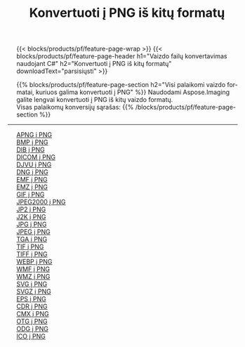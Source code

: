 ﻿---
title: Konvertuoti į PNG iš kitų formatų 
weight: 3920
url: /lt/java/conversion/to/png 
lang: lt
langdirlevel: 2
locales: zh-hans,ja,it,ru,de,es,fr,nl,id,lt,pl,pt,vi,tr,ko,zh-hant,ar,hi,th,sv,cs,uk,he
description: Naudodami Aspose.Imaging galite lengvai konvertuoti į PNG iš kitų formatų
---

{{< blocks/products/pf/feature-page-wrap >}}
{{< blocks/products/pf/feature-page-header h1="Vaizdo failų konvertavimas naudojant C#" h2="Konvertuoti į PNG iš kitų formatų" downloadText="parsisiųsti" >}}


{{% blocks/products/pf/feature-page-section  h2="Visi palaikomi vaizdo formatai, kuriuos galima konvertuoti į PNG" %}}
Naudodami Aspose.Imaging galite lengvai konvertuoti į PNG iš kitų vaizdo formatų.
<br/>
Visas palaikomų konversijų sąrašas:
{{% /blocks/products/pf/feature-page-section %}}
<div class="container-fluid productfamilypage bg-gray">
    <div class="convertypes bg-gray agp-content section">
        <div class="container">
		<hr style="margin-left:-20px;"/>
		<div class="row other-converters">
		    <div class='col-md-2 other-converter remove-lp remove-rp'><a href="/imaging/lt/java/conversion/apng-to-png" >APNG į PNG</a></div>
<div class='col-md-2 other-converter remove-lp remove-rp'><a href="/imaging/lt/java/conversion/bmp-to-png" >BMP į PNG</a></div>
<div class='col-md-2 other-converter remove-lp remove-rp'><a href="/imaging/lt/java/conversion/dib-to-png" >DIB į PNG</a></div>
<div class='col-md-2 other-converter remove-lp remove-rp'><a href="/imaging/lt/java/conversion/dicom-to-png" >DICOM į PNG</a></div>
<div class='col-md-2 other-converter remove-lp remove-rp'><a href="/imaging/lt/java/conversion/djvu-to-png" >DJVU į PNG</a></div>
<div class='col-md-2 other-converter remove-lp remove-rp'><a href="/imaging/lt/java/conversion/dng-to-png" >DNG į PNG</a></div>
<div class='col-md-2 other-converter remove-lp remove-rp'><a href="/imaging/lt/java/conversion/emf-to-png" >EMF į PNG</a></div>
<div class='col-md-2 other-converter remove-lp remove-rp'><a href="/imaging/lt/java/conversion/emz-to-png" >EMZ į PNG</a></div>
<div class='col-md-2 other-converter remove-lp remove-rp'><a href="/imaging/lt/java/conversion/gif-to-png" >GIF į PNG</a></div>
<div class='col-md-2 other-converter remove-lp remove-rp'><a href="/imaging/lt/java/conversion/jpeg2000-to-png" >JPEG2000 į PNG</a></div>
<div class='col-md-2 other-converter remove-lp remove-rp'><a href="/imaging/lt/java/conversion/jp2-to-png" >JP2 į PNG</a></div>
<div class='col-md-2 other-converter remove-lp remove-rp'><a href="/imaging/lt/java/conversion/j2k-to-png" >J2K į PNG</a></div>
<div class='col-md-2 other-converter remove-lp remove-rp'><a href="/imaging/lt/java/conversion/jpg-to-png" >JPG į PNG</a></div>
<div class='col-md-2 other-converter remove-lp remove-rp'><a href="/imaging/lt/java/conversion/jpeg-to-png" >JPEG į PNG</a></div>
<div class='col-md-2 other-converter remove-lp remove-rp'><a href="/imaging/lt/java/conversion/tga-to-png" >TGA į PNG</a></div>
<div class='col-md-2 other-converter remove-lp remove-rp'><a href="/imaging/lt/java/conversion/tif-to-png" >TIF į PNG</a></div>
<div class='col-md-2 other-converter remove-lp remove-rp'><a href="/imaging/lt/java/conversion/tiff-to-png" >TIFF į PNG</a></div>
<div class='col-md-2 other-converter remove-lp remove-rp'><a href="/imaging/lt/java/conversion/webp-to-png" >WEBP į PNG</a></div>
<div class='col-md-2 other-converter remove-lp remove-rp'><a href="/imaging/lt/java/conversion/wmf-to-png" >WMF į PNG</a></div>
<div class='col-md-2 other-converter remove-lp remove-rp'><a href="/imaging/lt/java/conversion/wmz-to-png" >WMZ į PNG</a></div>
<div class='col-md-2 other-converter remove-lp remove-rp'><a href="/imaging/lt/java/conversion/svg-to-png" >SVG į PNG</a></div>
<div class='col-md-2 other-converter remove-lp remove-rp'><a href="/imaging/lt/java/conversion/svgz-to-png" >SVGZ į PNG</a></div>
<div class='col-md-2 other-converter remove-lp remove-rp'><a href="/imaging/lt/java/conversion/eps-to-png" >EPS į PNG</a></div>
<div class='col-md-2 other-converter remove-lp remove-rp'><a href="/imaging/lt/java/conversion/cdr-to-png" >CDR į PNG</a></div>
<div class='col-md-2 other-converter remove-lp remove-rp'><a href="/imaging/lt/java/conversion/cmx-to-png" >CMX į PNG</a></div>
<div class='col-md-2 other-converter remove-lp remove-rp'><a href="/imaging/lt/java/conversion/otg-to-png" >OTG į PNG</a></div>
<div class='col-md-2 other-converter remove-lp remove-rp'><a href="/imaging/lt/java/conversion/odg-to-png" >ODG į PNG</a></div>
<div class='col-md-2 other-converter remove-lp remove-rp'><a href="/imaging/lt/java/conversion/ico-to-png" >ICO į PNG</a></div>
                </div>
        </div>
    </div>
</div>
<br/>


